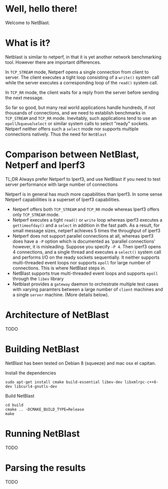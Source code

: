 # Well, hello there!
Welcome to NetBlast. 

# What is it?
Netblast is similar to netperf, in that it is yet another network benchmarking tool. However there are important differences.

In `TCP_STREAM` mode, Netperf opens a single connection from client to server. The client executes a tight loop consisting of a `write()` system call while the server executes a corresponding loop of the `read()` system call.

In `TCP_RR` mode, the client waits for a reply from the server before sending the next message.

So far so good, but many real world applications handle hundreds, if not thousands of connections, and we need to establish benchmarks in `TCP_STREAM` and `TCP_RR` mode. Inevitably, such applications tend to use an `epoll`/`kqueue`/`select` or similar system calls to select "ready" sockets. Netperf neither offers such a `select` mode nor supports multiple connections natively. Thus the need for `NetBlast`

# Comparison between NetBlast, Netperf and Iperf3 
TL;DR
Always prefer Netperf to Iperf3, and use NetBlast if you need to test server performance with large number of connections

Netperf is in general has much more capabilities than Iperf3. In some sense Netperf capabiilities is a superset of Iperf3 capabilities. 

* Netperf offers both `TCP_STREAM` and `TCP_RR` mode whereas Iperf3 offers only `TCP_STREAM` mode.
* Netperf executes a tight `read()` or `write` loop whereas iperf3 executes a `gettimeofday()` and a `select` in addition in the fast path. As a result, for small message sizes, netperf achieves 5 times the throughput of iperf3
* Netperf does not support parallel connections at all, whereas iperf3 does have a `-P` option which is documented as 'parallel connections' however, it is misleading. Suppose you specify `-P 4`. Then iperf3 opens 4 connections, and a single thread and executes a `select()` system call and performs I/O on the ready sockets sequentially. It neither  supports multi-threaded event loops nor supports `epoll` for large number of connections. This is where NetBlast steps in.
* NetBlast supports true multi-threaded event loops and supports `epoll` through the `libev` library
* Netblast provides a `gateway` daemon to orchestrate multiple test cases with varying paramters between a large number of `client` machines and a single `server` machine. (More details below).

# Architecture of NetBlast
TODO

# Building NetBlast
NetBlast has been tested on Debian 8 (squeeze) and mac osx el capitan.

Install the dependencies 
````
sudo apt-get install cmake build-essential libev-dev libxmlrpc-c++8-dev libcurl4-gnutls-dev
````

Build NetBlast
````
cd build
cmake .. -DCMAKE_BUILD_TYPE=Release
make
````

# Running NetBlast
TODO

# Parsing the results
TODO


